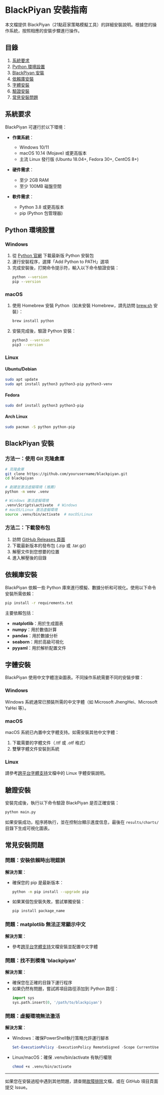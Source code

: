 # BlackPiyan 安裝指南

本文檔提供 BlackPiyan（21點莊家策略模擬工具）的詳細安裝說明。根據您的操作系統，按照相應的安裝步驟進行操作。

## 目錄

1. [系統要求](#系統要求)
2. [Python 環境設置](#python-環境設置)
3. [BlackPiyan 安裝](#blackpiyan-安裝)
4. [依賴庫安裝](#依賴庫安裝)
5. [字體安裝](#字體安裝)
6. [驗證安裝](#驗證安裝)
7. [常見安裝問題](#常見安裝問題)

## 系統要求

BlackPiyan 可運行於以下環境：

- **作業系統**：
  - Windows 10/11
  - macOS 10.14 (Mojave) 或更高版本
  - 主流 Linux 發行版 (Ubuntu 18.04+, Fedora 30+, CentOS 8+)

- **硬件需求**：
  - 至少 2GB RAM
  - 至少 100MB 磁盤空間

- **軟件需求**：
  - Python 3.8 或更高版本
  - pip (Python 包管理器)

## Python 環境設置

### Windows

1. 從 [Python 官網](https://www.python.org/downloads/windows/) 下載最新版 Python 安裝包
2. 運行安裝程序，選擇「Add Python to PATH」選項
3. 完成安裝後，打開命令提示符，輸入以下命令驗證安裝：
   ```cmd
   python --version
   pip --version
   ```

### macOS

1. 使用 Homebrew 安裝 Python（如未安裝 Homebrew，請先訪問 [brew.sh](https://brew.sh) 安裝）：
   ```bash
   brew install python
   ```
2. 安裝完成後，驗證 Python 安裝：
   ```bash
   python3 --version
   pip3 --version
   ```

### Linux

#### Ubuntu/Debian
```bash
sudo apt update
sudo apt install python3 python3-pip python3-venv
```

#### Fedora
```bash
sudo dnf install python3 python3-pip
```

#### Arch Linux
```bash
sudo pacman -S python python-pip
```

## BlackPiyan 安裝

### 方法一：使用 Git 克隆倉庫

```bash
# 克隆倉庫
git clone https://github.com/yourusername/blackpiyan.git
cd blackpiyan

# 創建並激活虛擬環境 (推薦)
python -m venv .venv

# Windows 激活虛擬環境
.venv\Scripts\activate  # Windows
# macOS/Linux 激活虛擬環境
source .venv/bin/activate  # macOS/Linux
```

### 方法二：下載發布包

1. 訪問 [GitHub Releases 頁面](https://github.com/yourusername/blackpiyan/releases)
2. 下載最新版本的發布包 (.zip 或 .tar.gz)
3. 解壓文件到您想要的位置
4. 進入解壓後的目錄

## 依賴庫安裝

BlackPiyan 依賴一些 Python 庫來進行模擬、數據分析和可視化。使用以下命令安裝所需依賴：

```bash
pip install -r requirements.txt
```

主要依賴包括：

- **matplotlib**：用於生成圖表
- **numpy**：用於數值計算
- **pandas**：用於數據分析
- **seaborn**：用於高級可視化
- **pyyaml**：用於解析配置文件

## 字體安裝

BlackPiyan 使用中文字體渲染圖表。不同操作系統需要不同的安裝步驟：

### Windows

Windows 系統通常已預裝所需的中文字體（如 Microsoft JhengHei、Microsoft YaHei 等）。

### macOS

macOS 系統已內置中文字體支持。如需安裝其他中文字體：

1. 下載需要的字體文件（.ttf 或 .otf 格式）
2. 雙擊字體文件安裝到系統

### Linux

請參考[跨平台字體支持](./font_support.md)文檔中的 Linux 字體安裝說明。

## 驗證安裝

安裝完成後，執行以下命令驗證 BlackPiyan 是否正確安裝：

```bash
python main.py
```

如果安裝成功，程序將執行，並在控制台顯示進度信息，最後在 `results/charts/` 目錄下生成可視化圖表。

## 常見安裝問題

### 問題：安裝依賴時出現錯誤

**解決方案**：
- 確保您的 pip 是最新版本：
  ```bash
  python -m pip install --upgrade pip
  ```
- 如果某個包安裝失敗，嘗試單獨安裝：
  ```bash
  pip install package_name
  ```

### 問題：matplotlib 無法正常顯示中文

**解決方案**：
- 參考[跨平台字體支持](./font_support.md)文檔安裝並配置中文字體

### 問題：找不到模塊 'blackpiyan'

**解決方案**：
- 確保您在正確的目錄下運行程序
- 如果仍然有問題，嘗試將項目路徑添加到 Python 路徑：
  ```python
  import sys
  sys.path.insert(0, '/path/to/blackpiyan')
  ```

### 問題：虛擬環境無法激活

**解決方案**：
- Windows：確保PowerShell執行策略允許運行腳本
  ```powershell
  Set-ExecutionPolicy -ExecutionPolicy RemoteSigned -Scope CurrentUser
  ```
- Linux/macOS：確保 .venv/bin/activate 有執行權限
  ```bash
  chmod +x .venv/bin/activate
  ```

---

如果您在安裝過程中遇到其他問題，請查閱[故障排除](./troubleshooting.md)文檔，或在 GitHub 項目頁面提交 Issue。 